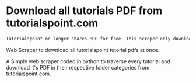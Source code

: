 # Download all tutorials PDF from tutorialspoint.com

```html
Tutorialspoint no longer shares PDF for free. This scraper only downloads sample PDFs.
```

Web Scraper to download all tutorialspoint tutorial pdfs at once.

A Simple web scraper coded in python to traverse every tutorial and download it's PDF in their respective folder categories from tutorialspoint.com.
